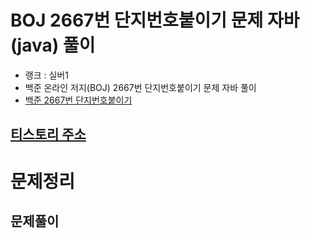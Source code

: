 # BOJ 2667번 단지번호붙이기 문제 자바(java)  풀이
- 랭크 : 실버1
- 백준 온라인 저지(BOJ) 2667번 단지번호붙이기 문제 자바 풀이
- [백준 2667번 단지번호붙이기](https://www.acmicpc.net/problem/2667)

## [티스토리 주소](https://hoho325.tistory.com/)

# 문제정리


## 문제풀이

